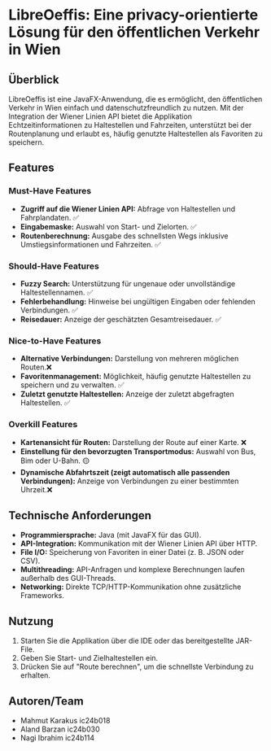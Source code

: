 # LibreOeffis: Eine privacy-orientierte Lösung für den öffentlichen Verkehr in Wien

## Überblick
LibreOeffis ist eine JavaFX-Anwendung, die es ermöglicht, den öffentlichen Verkehr in Wien einfach und datenschutzfreundlich zu nutzen. Mit der Integration der Wiener Linien API bietet die Applikation Echtzeitinformationen zu Haltestellen und Fahrzeiten, unterstützt bei der Routenplanung und erlaubt es, häufig genutzte Haltestellen als Favoriten zu speichern.

## Features
### Must-Have Features
- **Zugriff auf die Wiener Linien API:** Abfrage von Haltestellen und Fahrplandaten. ✅
- **Eingabemaske:** Auswahl von Start- und Zielorten. ✅
- **Routenberechnung:** Ausgabe des schnellsten Wegs inklusive Umstiegsinformationen und Fahrzeiten. ✅

### Should-Have Features
- **Fuzzy Search:** Unterstützung für ungenaue oder unvollständige Haltestellennamen. ✅
- **Fehlerbehandlung:** Hinweise bei ungültigen Eingaben oder fehlenden Verbindungen. ✅
- **Reisedauer:** Anzeige der geschätzten Gesamtreisedauer. ✅

### Nice-to-Have Features
- **Alternative Verbindungen:** Darstellung von mehreren möglichen Routen.❌
- **Favoritenmanagement:** Möglichkeit, häufig genutzte Haltestellen zu speichern und zu verwalten. ✅
- **Zuletzt genutzte Haltestellen:** Anzeige der zuletzt abgefragten Haltestellen. ✅

### Overkill Features
- **Kartenansicht für Routen:** Darstellung der Route auf einer Karte. ❌
- **Einstellung für den bevorzugten Transportmodus:** Auswahl von Bus, Bim oder U-Bahn. 🟡
- **Dynamische Abfahrtszeit (zeigt automatisch alle passenden Verbindungen):** Anzeige von Verbindungen zu einer bestimmten Uhrzeit.❌

## Technische Anforderungen
- **Programmiersprache:** Java (mit JavaFX für das GUI).
- **API-Integration:** Kommunikation mit der Wiener Linien API über HTTP.
- **File I/O:** Speicherung von Favoriten in einer Datei (z. B. JSON oder CSV).
- **Multithreading:** API-Anfragen und komplexe Berechnungen laufen außerhalb des GUI-Threads.
- **Networking:** Direkte TCP/HTTP-Kommunikation ohne zusätzliche Frameworks.


## Nutzung
1. Starten Sie die Applikation über die IDE oder das bereitgestellte JAR-File.
2. Geben Sie Start- und Zielhaltestellen ein.
3. Drücken Sie auf "Route berechnen", um die schnellste Verbindung zu erhalten.


## Autoren/Team
- Mahmut Karakus ic24b018
- Aland Barzan ic24b030
- Nagi Ibrahim ic24b114 
